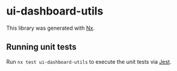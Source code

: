 # ui-dashboard-utils

This library was generated with [Nx](https://nx.dev).

## Running unit tests

Run `nx test ui-dashboard-utils` to execute the unit tests via [Jest](https://jestjs.io).
